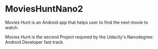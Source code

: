 # MoviesHuntNano2

Movies Hunt is an Android app that helps user to find the next movie to watch.

Movies Hunt is the second Project required by the Udacity's Nanodegree: Android Developer fast track.


